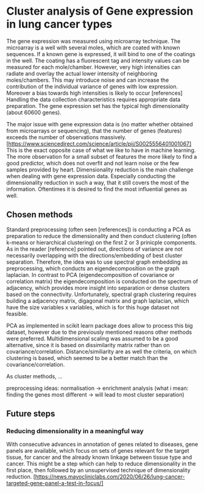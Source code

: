 # Cluster analysis of Gene expression in lung cancer types

The gene expression was measured using microarray technique. The microarray is a well with several moles, which are coated with known sequences. If a known gene is expressed, it will bind to one of the coatings in the well. The coating has a fluorescent tag and intensity values can be measured for each mole/chamber. However, very high intensities can radiate and overlay the actual lower intensity of neighboring moles/chambers. This may introduce noise and can increase the contribution of the individual variance of genes with low expression. Moreover a bias towards high intensities is likely to occur [references] Handling the data collection characteristics requires appropriate data preparation. The gene expression set has the typical high dimensionality (about 60600 genes).

The major issue with gene expression data is (no matter whether obtained from microarrays or sequencing), that the number of genes (features) exceeds the number of observations massively. [https://www.sciencedirect.com/science/article/pii/S0025556401001067] This is the exact opposite case of what we like to have in machine learning. The more observation for a small subset of features the more likely to find a good predictor, which does not overfit and not learn noise or the few samples provided by heart. Dimensionality reduction is the main challenge when dealing with gene expression data. Especially conducting the dimensionality reduction in such a way, that it still covers the most of the information. Oftentimes it is desired to find the most influential genes as well. 

## Chosen methods
Standard preprocessing (often seen [references]) is conducting a PCA as preparation to reduce the dimensionality and then conduct clustering (often k-means or hierarchical clustering) on the first 2 or 3 prinicple components. As in the reader [reference] pointed out, directions of variance are not necessarily overlapping with the directions/embedding of best cluster separation. Therefore, the idea was to use spectral graph embedding as preprocessing, which conducts an eigendecomposition on the graph laplacian. In contrast to PCA (eigendecomposition of covariance or correlation matrix) the eigendecomposition is conducted on the spectrum of adjacency, which provides more insight into separation or dense clusters based on the connectivity. Unfortunately, spectral graph clustering requires building a adjacency matrix, digagonal matrix and graph laplacian, which have the size variables x variables, which is for this huge dataset not feasible.

PCA as implemented in scikit learn package does allow to process this big dataset, however due to the previously mentioned reasons other methods were preferred. Multidimensional scaling was assumed to be a good alternative, since it is based on dissimilarity matrix rather than on covariance/correlation. Distance/similiarity are as well the criteria, on which clustering is based, which seemed to be a better match than the covariance/correlation. 

As cluster methods, ...

preprocessing ideas:
normalisation -> enrichment analysis (what i mean: finding the genes most different -> will lead to most cluster separation)


## Future steps
### Reducing dimensionality in a meaningful way
With consecutive advances in annotation of genes related to diseases, gene panels are available, which focus on sets of genes relevant for the target tissue, for cancer and the already known linkage between tissue type and cancer. This might be a step which can help to reduce dimensionality in the first place, then followed by an unsupervised technique of dimensionality reduction. [https://news.mayocliniclabs.com/2020/06/26/lung-cancer-targeted-gene-panel-a-test-in-focus/]